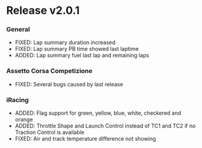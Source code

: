 # Release v2.0.1

### General

* FIXED: Lap summary duration increased
* FIXED: Lap summary PB time showed last laptime
* ADDED: Lap summary fuel last lap and remaining laps

### Assetto Corsa Competizione

* FIXED: Several bugs caused by last release

### iRacing

* ADDED: Flag support for green, yellow, blue, white, checkered and orange
* ADDED: Throttle Shape and Launch Control instead of TC1 and TC2 if no Traction Control is available
* FIXED: Air and track temperature difference not showing

